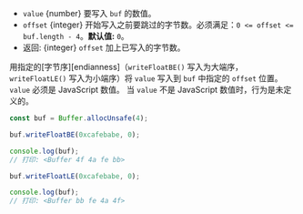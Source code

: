 <!-- YAML
added: v0.11.15
changes:
  - version: v10.0.0
    pr-url: https://github.com/nodejs/node/pull/18395
    description: Removed `noAssert` and no implicit coercion of the offset
                 to `uint32` anymore.
-->


* `value` {number} 要写入 `buf` 的数值。
* `offset` {integer} 开始写入之前要跳过的字节数。必须满足：`0 <= offset <= buf.length - 4`。**默认值:** `0`。
* 返回: {integer} `offset` 加上已写入的字节数。

用指定的[字节序][endianness]（`writeFloatBE()` 写入为大端序，`writeFloatLE()` 写入为小端序）将 `value` 写入到 `buf` 中指定的 `offset` 位置。
`value` 必须是 JavaScript 数值。
当 `value` 不是 JavaScript 数值时，行为是未定义的。

```js
const buf = Buffer.allocUnsafe(4);

buf.writeFloatBE(0xcafebabe, 0);

console.log(buf);
// 打印: <Buffer 4f 4a fe bb>

buf.writeFloatLE(0xcafebabe, 0);

console.log(buf);
// 打印: <Buffer bb fe 4a 4f>
```

